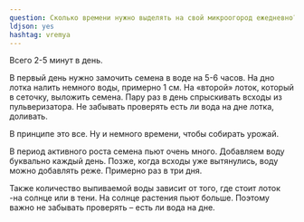 ```yaml
---
question: Сколько времени нужно выделять на свой микроогород ежедневно?
ldjson: yes 
hashtag: vremya
---
```


Всего 2-5 минут в день.


В первый день нужно замочить семена в воде на 5-6 часов. На дно лотка налить немного воды, примерно 1 см. На «второй» лоток, который в сеточку, выложить семена. Пару раз в день спрыскивать всходы из пульверизатора. Не забывать проверять есть ли вода на дне лотка, доливать.

В принципе это все. Ну и немного времени, чтобы собирать урожай.

В период активного роста семена пьют очень много. Добавляем воду буквально каждый день. Позже, когда всходы уже вытянулись, воду можно добавлять реже. Примерно раз в три дня.

Также количество выпиваемой воды зависит от того, где стоит лоток -на солнце или в тени. На солнце растения пьют больше. Поэтому важно не забывать проверять – есть ли вода на дне.

